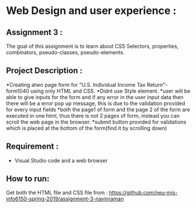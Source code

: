 # Web Design and user experience :
## Assignment 3 : 
The goal of this assignment is to learn about CSS Selectors, properties, combinators, pseudo-classes, pseudo-elements.

## Project Description :
*Creating atwo page form for "U.S. Individual Income Tax Return"-form1040 using only HTML and CSS.
*Didnt use Style element.
*user will be able to give inputs for the form and if any error in the user input data then there will be a error pop up message, this is due to the validation provided for every input fields
*both the page1 of form and the page 2 of the form are executed in one html, thus there is not 2 pages of form, instead you can scroll the web page in the browser.
*submit button provided for validations which is placed at the bottom of the form(find it by scrolling down)

## Requirement :
* Visual Studio code and a web browser

## How to run:
Get both the HTML file and CSS file from :
https://github.com/neu-mis-info6150-spring-2019/assignment-3-navinraman
